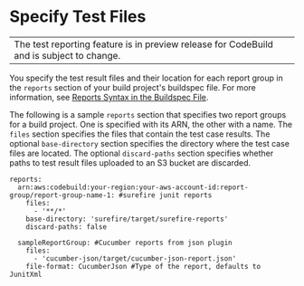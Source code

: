 # Specify Test Files<a name="report-group-test-cases"></a>


|  | 
| --- |
| The test reporting feature is in preview release for CodeBuild and is subject to change\. | 

 You specify the test result files and their location for each report group in the `reports` section of your build project's buildspec file\. For more information, see [Reports Syntax in the Buildspec File](build-spec-ref.md#reports-buildspec-file)\. 

 The following is a sample `reports` section that specifies two report groups for a build project\. One is specified with its ARN, the other with a name\. The `files` section specifies the files that contain the test case results\. The optional `base-directory` section specifies the directory where the test case files are located\. The optional `discard-paths` section specifies whether paths to test result files uploaded to an S3 bucket are discarded\. 

```
reports:
  arn:aws:codebuild:your-region:your-aws-account-id:report-group/report-group-name-1: #surefire junit reports
    files:
      - '**/*'
    base-directory: 'surefire/target/surefire-reports'
    discard-paths: false
    
  sampleReportGroup: #Cucumber reports from json plugin
    files:
      - 'cucumber-json/target/cucumber-json-report.json'
    file-format: CucumberJson #Type of the report, defaults to JunitXml
```